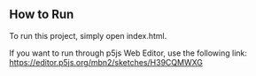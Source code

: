 ## How to Run

To run this project, simply open index.html.

If you want to run through p5js Web Editor, use the following link: https://editor.p5js.org/mbn2/sketches/H39CQMWXG